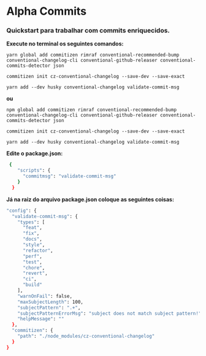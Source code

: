 # Alpha Commits

### Quickstart para trabalhar com commits enriquecidos.

<b>Execute no terminal os seguintes comandos:</b>

```
yarn global add commitizen rimraf conventional-recommended-bump conventional-changelog-cli conventional-github-releaser conventional-commits-detector json

commitizen init cz-conventional-changelog --save-dev --save-exact

yarn add --dev husky conventional-changelog validate-commit-msg
```

<b>ou</b>

```
npm global add commitizen rimraf conventional-recommended-bump conventional-changelog-cli conventional-github-releaser conventional-commits-detector json

commitizen init cz-conventional-changelog --save-dev --save-exact

yarn add --dev husky conventional-changelog validate-commit-msg
```

<b>Edite o package.json:</b>

```sh
 {
    "scripts": {
      "commitmsg": "validate-commit-msg"
    }
  }
  ```
  
  <b>Já na raiz do arquivo package.json coloque as seguintes coisas:</b>
  
  ```sh
  "config": {
    "validate-commit-msg": {
      "types": [
        "feat",
        "fix",
        "docs",
        "style",
        "refactor",
        "perf",
        "test",
        "chore",
        "revert",
        "ci",
        "build"
      ],
      "warnOnFail": false,
      "maxSubjectLength": 100,
      "subjectPattern": ".+",
      "subjectPatternErrorMsg": "subject does not match subject pattern!",
      "helpMessage": ""
    },
    "commitizen": {
      "path": "./node_modules/cz-conventional-changelog"
    }
 }
  ```

